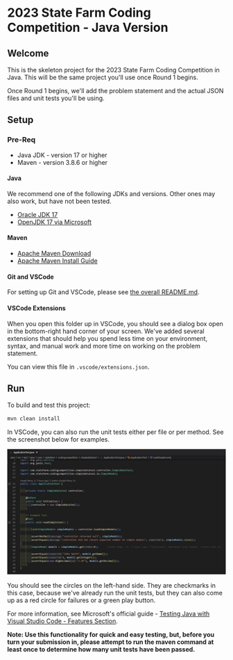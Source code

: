 # 2023 State Farm Coding Competition - Java Version

## Welcome

This is the skeleton project for the 2023 State Farm Coding Competition in Java. This will be the same project you'll use once Round 1 begins.

Once Round 1 begins, we'll add the problem statement and the actual JSON files and unit tests you'll be using.

## Setup

### Pre-Req

- Java JDK - version 17 or higher
- Maven - version 3.8.6 or higher

#### Java

We recommend one of the following JDKs and versions. Other ones may also work, but have not been tested.

- [Oracle JDK 17](https://www.oracle.com/java/technologies/downloads/#jdk17-windows)
- [OpenJDK 17 via Microsoft](https://learn.microsoft.com/en-us/java/openjdk/download#openjdk-17)

#### Maven

- [Apache Maven Download](https://maven.apache.org/download.cgi)
- [Apache Maven Install Guide](https://maven.apache.org/install.html)

#### Git and VSCode

For setting up Git and VSCode, please see [the overall README.md](../README.md).

#### VSCode Extensions

When you open this folder up in VSCode, you should see a dialog box open in the bottom-right hand corner of your screen. We've added several extensions that should help you spend less time on your environment, syntax, and manual work and more time on working on the problem statement.

You can view this file in `.vscode/extensions.json`.

## Run

To build and test this project:

```sh
mvn clean install
```

In VSCode, you can also run the unit tests either per file or per method. See the screenshot below for examples.

![Example JUnit buttons in VSCode](./Example-Run-JUnits-In-VSCode.jpg)

You should see the circles on the left-hand side. They are checkmarks in this case, because we've already run the unit tests, but they can also come up as a red circle for failures or a green play button.

For more information, see Microsoft's official guide - [Testing Java with Visual Studio Code - Features Section](https://code.visualstudio.com/docs/java/java-testing#_features).

**Note: Use this functionality for quick and easy testing, but, before you turn your submission in, please attempt to run the maven command at least once to determine how many unit tests have been passed.**
